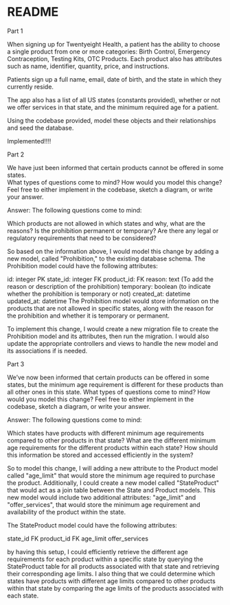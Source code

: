 # README
Part 1

When signing up for Twentyeight Health, a patient has the ability to choose a single product from one or more categories:  Birth Control, Emergency Contraception, Testing Kits, OTC Products.  Each product also has attributes such as name, identifier, quantity, price, and instructions.  

Patients sign up a full name, email, date of birth, and the state in which they currently reside. 

The app also has a list of all US states (constants provided), whether or not we offer services in that state, and the minimum required age for a patient.

Using the codebase provided, model these objects and their relationships and seed the database.

Implemented!!!!

Part 2

We have just been informed that certain products cannot be offered in some states.  
What types of questions come to mind?  How would you model this change?  Feel free to either implement in the codebase, sketch a diagram, or write your answer.

Answer:
The following questions come to mind:

Which products are not allowed in which states and why, what are the reasons?
Is the prohibition permanent or temporary?
Are there any legal or regulatory requirements that need to be considered?

So based on the information above, I would model this change by adding a new model, called "Prohibition," to the existing database schema. The Prohibition model could have the following attributes:

id: integer PK
state_id: integer FK
product_id: FK
reason: text (To add the reason or description of the prohibition)
temporary: boolean (to indicate whether the prohibition is temporary or not)
created_at: datetime
updated_at: datetime
The Prohibition model would store information on the products that are not allowed in specific states, along with the reason for the prohibition and whether it is temporary or permanent.

To implement this change, I would create a new migration file to create the Prohibition model and its attributes, then run the migration. I would also update the appropriate controllers and views to handle the new model and its associations if is needed.


Part 3

We’ve now been informed that certain products can be offered in some states, but the minimum age requirement is different for these products than all other ones in this state.
What types of questions come to mind?  How would you model this change?  Feel free to either implement in the codebase, sketch a diagram, or write your answer.

Answer:
The following questions come to mind:

Which states have products with different minimum age requirements compared to other products in that state?
What are the different minimum age requirements for the different products within each state?
How should this information be stored and accessed efficiently in the system?


So to model this change, I will adding a new attribute to the Product model called "age_limit" that would store the minimum age required to purchase the product. Additionally, I could create a new model called "StateProduct" that would act as a join table between the State and Product models. This new model would include two additional attributes: "age_limit" and "offer_services", that would store the minimum age requirement and availability of the product within the state.

The StateProduct model could have the following attributes:

state_id FK
product_id FK
age_limit 
offer_services

by having this setup, I could efficiently retrieve the different age requirements for each product within a specific state by querying the StateProduct table for all products associated with that state and retrieving their corresponding age limits. I also thing that we could determine which states have products with different age limits compared to other products within that state by comparing the age limits of the products associated with each state.



